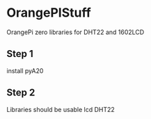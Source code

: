 # OrangePIStuff
OrangePi zero libraries for DHT22 and 1602LCD

## Step 1
install pyA20 

## Step 2
Libraries should be usable
lcd
DHT22
